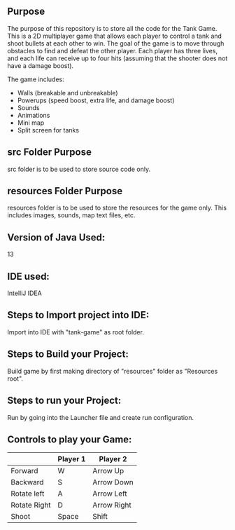 ## Purpose
The purpose of this repository is to store all the code for the Tank Game. This is a 2D multiplayer game that allows each player to control a tank and shoot bullets at each other to win. The goal of the game is to move through obstacles to find and defeat the other player. Each player has three lives, and each life can receive up to four hits (assuming that the shooter does not have a damage boost). 

The game includes:
- Walls (breakable and unbreakable)
- Powerups (speed boost, extra life, and damage boost)
- Sounds
- Animations
- Mini map
- Split screen for tanks

## src Folder Purpose 
src folder is to be used to store source code only.

## resources Folder Purpose 
resources folder is to be used to store the resources for the game only. This includes images, sounds, map text files, etc.


## Version of Java Used: 
13

## IDE used: 
IntelliJ IDEA

## Steps to Import project into IDE: 
Import into IDE with "tank-game" as root folder.

## Steps to Build your Project:
Build game by first making directory of "resources" folder as "Resources root".
 
## Steps to run your Project:
Run by going into the Launcher file and create run configuration.

## Controls to play your Game:

|               | Player 1 | Player 2    |
|---------------|----------|-------------|
|  Forward      | W        | Arrow Up    |
|  Backward     | S        | Arrow Down  |
|  Rotate left  | A        | Arrow Left  |
|  Rotate Right | D        | Arrow Right |
|  Shoot        | Space    | Shift       |
